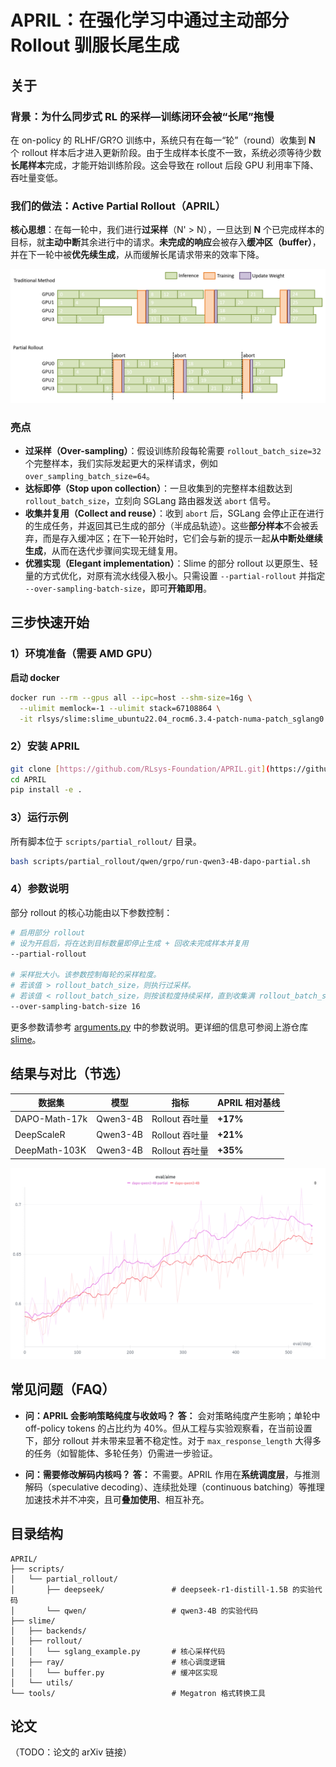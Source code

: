 # APRIL：在强化学习中通过主动部分 Rollout 驯服长尾生成

## 关于

### 背景：为什么同步式 RL 的采样—训练闭环会被“长尾”拖慢

在 on-policy 的 RLHF/GR?O 训练中，系统只有在每一“轮”（round）收集到 **N** 个 rollout 样本后才进入更新阶段。由于生成样本长度不一致，系统必须等待少数**长尾样本**完成，才能开始训练阶段。这会导致在 rollout 后段 GPU 利用率下降、吞吐量变低。

### 我们的做法：Active Partial Rollout（APRIL）

**核心思想**：在每一轮中，我们进行**过采样**（N' > N），一旦达到 **N** 个已完成样本的目标，就**主动中断**其余进行中的请求。**未完成的响应**会被存入**缓冲区（buffer）**，并在下一轮中被**优先续生成**，从而缓解长尾请求带来的效率下降。

![调度](./imgs/partial_scheduling.png)

### 亮点

* **过采样（Over-sampling）**：假设训练阶段每轮需要 `rollout_batch_size=32` 个完整样本，我们实际发起更大的采样请求，例如 `over_sampling_batch_size=64`。
* **达标即停（Stop upon collection）**：一旦收集到的完整样本组数达到 `rollout_batch_size`，立刻向 SGLang 路由器发送 `abort` 信号。
* **收集并复用（Collect and reuse）**：收到 `abort` 后，SGLang 会停止正在进行的生成任务，并返回其已生成的部分（半成品轨迹）。这些**部分样本**不会被丢弃，而是存入缓冲区；在下一轮开始时，它们会与新的提示一起**从中断处继续生成**，从而在迭代步骤间实现无缝复用。
* **优雅实现（Elegant implementation）**：Slime 的部分 rollout 以更原生、轻量的方式优化，对原有流水线侵入极小。只需设置 `--partial-rollout` 并指定 `--over-sampling-batch-size`，即可**开箱即用**。

## 三步快速开始

### 1）环境准备（需要 AMD GPU）

**启动 docker**

```bash
docker run --rm --gpus all --ipc=host --shm-size=16g \
  --ulimit memlock=-1 --ulimit stack=67108864 \
  -it rlsys/slime:slime_ubuntu22.04_rocm6.3.4-patch-numa-patch_sglang0.4.9_megatron-patch_ray2.47.1_apex_torch-memory-saver0.0.8-patch-vim /bin/bash
```

### 2）安装 APRIL

```bash
git clone [https://github.com/RLsys-Foundation/APRIL.git](https://github.com/RLsys-Foundation/APRIL.git)
cd APRIL
pip install -e .
```

### 3）运行示例

所有脚本位于 `scripts/partial_rollout/` 目录。

```bash
bash scripts/partial_rollout/qwen/grpo/run-qwen3-4B-dapo-partial.sh
```

### 4）参数说明

部分 rollout 的核心功能由以下参数控制：

```bash
# 启用部分 rollout
# 设为开启后，将在达到目标数量即停止生成 + 回收未完成样本并复用
--partial-rollout

# 采样批大小。该参数控制每轮的采样粒度。
# 若该值 > rollout_batch_size，则执行过采样。
# 若该值 < rollout_batch_size，则按该粒度持续采样，直到收集满 rollout_batch_size 个样本。
--over-sampling-batch-size 16
```

更多参数请参考 [arguments.py](./slime/utils/arguments.py) 中的参数说明。更详细的信息可参阅上游仓库 [slime](https://github.com/THUDM/slime)。

## 结果与对比（节选）

| 数据集           | 模型       | 指标          | APRIL 相对基线 |
| ------------- | -------- | ----------- | ---------- |
| DAPO-Math-17k | Qwen3-4B | Rollout 吞吐量 | **+17%**   |
| DeepScaleR    | Qwen3-4B | Rollout 吞吐量 | **+21%**   |
| DeepMath-103K | Qwen3-4B | Rollout 吞吐量 | **+35%**   |

![评测](./imgs/eval_dapo_qwen.png)

## 常见问题（FAQ）

* **问：APRIL 会影响策略纯度与收敛吗？**
  **答：** 会对策略纯度产生影响；单轮中 off-policy tokens 的占比约为 40%。但从工程与实验观察看，在当前设置下，部分 rollout 并未带来显著不稳定性。对于 `max_response_length` 大得多的任务（如智能体、多轮任务）仍需进一步验证。

* **问：需要修改解码内核吗？**
  **答：** 不需要。APRIL 作用在**系统调度层**，与推测解码（speculative decoding）、连续批处理（continuous batching）等推理加速技术并不冲突，且可**叠加使用**、相互补充。

## 目录结构

```
APRIL/
├── scripts/
│   └── partial_rollout/
│       ├── deepseek/               # deepseek-r1-distill-1.5B 的实验代码
│       └── qwen/                   # qwen3-4B 的实验代码
├── slime/
│   ├── backends/
│   ├── rollout/
│   │   └── sglang_example.py       # 核心采样代码
│   ├── ray/                        # 核心调度逻辑
│   │   └── buffer.py               # 缓冲区实现
│   └── utils/
└── tools/                          # Megatron 格式转换工具

```

## 论文

（TODO：论文的 arXiv 链接）
